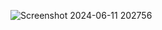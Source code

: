 
![Screenshot 2024-06-11 202756](https://github.com/LeoCiru/app-clima/assets/89286872/bec3b484-efee-485d-b393-9aee2245d8f4)
